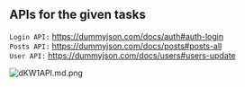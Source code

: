 ## APIs for the given tasks
`Login API:` https://dummyjson.com/docs/auth#auth-login </br>
`Posts API:` https://dummyjson.com/docs/posts#posts-all </br>
`User API:`  https://dummyjson.com/docs/users#users-update </br>

<img src="https://iili.io/dKW1API.md.png" alt="dKW1API.md.png" width="full" height="full">
